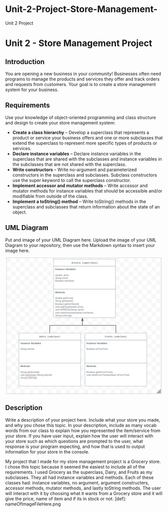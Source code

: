 # Unit-2-Project-Store-Management-
Unit 2 Project 
# Unit 2 - Store Management Project

## Introduction

You are opening a new business in your community! Businesses often need programs to manage the products and services they offer and track orders and requests from customers. Your goal is to create a store management system for your business.

## Requirements

Use your knowledge of object-oriented programming and class structure and design to create your store management system:
- **Create a class hierarchy** – Develop a superclass that represents a product or service your business offers and one or more subclasses that extend the superclass to represent more specific types of products or services.
- **Declare instance variables** – Declare instance variables in the superclass that are shared with the subclasses and instance variables in the subclasses that are not shared with the superclass.
- **Write constructors** – Write no-argument and parameterized constructors in the superclass and subclasses. Subclass constructors use the super keyword to call the superclass constructor.
- **Implement accessor and mutator methods** – Write accessor and mutator methods for instance variables that should be accessible and/or modifiable from outside of the class.
- **Implement a toString() method** – Write toString() methods in the superclass and subclasses that return information about the state of an object.

## UML Diagram

Put and image of your UML Diagram here. Upload the image of your UML Diagram to your repository, then use the Markdown syntax to insert your image here.

![UML Diagram for my project](UML.png)

## Description

Write a description of your project here. Include what your store you made, and why you chose this topic. In your description, include as many vocab words from our class to explain how you represented the item/service from your store. If you have user input, explain how the user will interact with your store such as which questions are prompted to the user, what response is your program expecting, and how that is used to output information for your store in the console.

My project that I made for my store management project is a Grocery store. I chose this topic because it seemed the easiest to include all of the requirements. I used Grocery as the superclass, Dairy, and Fruits as my subclasses. They all had instance variables and methods. Each of these classes had: instance variables, no argument, argument constructers, accessor methods, mutator methods, and lastly toString methods. The user will interact with it by choosing what it wants from a Grocery store and it will give the price, name of item and if its in stock or not. 
[def]: nameOfImageFileHere.png